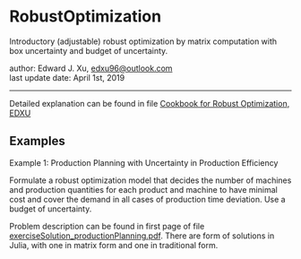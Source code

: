 # RobustOptimization
Introductory (adjustable) robust optimization by matrix computation with box uncertainty and budget of uncertainty.

author: Edward J. Xu, edxu96@outlook.com  
last update date: April 1st, 2019
***

Detailed explanation can be found in file [Cookbook for Robust Optimization, EDXU](cookbook_edxu.pdf)

## Examples

Example 1: Production Planning with Uncertainty in Production Efficiency

Formulate a robust optimization model that decides the number of machines and production quantities for each product and machine to have minimal cost and cover the demand in all cases of production time deviation. Use a budget of uncertainty.

Problem description can be found in first page of file [exerciseSolution_productionPlanning.pdf](example_productionPlanning_dtu02435/exerciseSolution_productionPlanning.pdf). There are form of solutions in Julia, with one in matrix form and one in traditional form.
